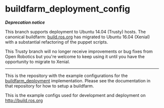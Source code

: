 # buildfarm_deployment_config

***Deprecation notice***

This branch supports deployment to Ubuntu 14.04 (Trusty) hosts.
The canonical buildfarm: [build.ros.org](https://build.ros.org) has migrated to Ubuntu 16.04 (Xenial) with a substantial refactoring of the puppet scripts.

This Trusty branch will no longer receive improvements or bug fixes from Open Robotics but you're welcome to keep using it until you have the opportunity to migrate to Xenial.

---

This is the repository with the example configurations for the [buildfarm_deployment](https://github.com/ros-infrastructure/buildfarm_deployment) implementation.
Please see the documentation in that repository for how to setup a buildfarm.

This is the example configs used for development and deployment on <http://build.ros.org>
